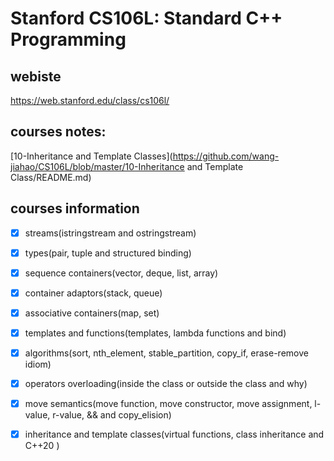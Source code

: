 # Stanford CS106L: Standard C++ Programming

## webiste

https://web.stanford.edu/class/cs106l/

## courses notes:

[10-Inheritance and Template Classes](https://github.com/wang-jiahao/CS106L/blob/master/10-Inheritance and Template Class/README.md)

## courses information

- [x] streams(istringstream and ostringstream)

- [x] types(pair, tuple and structured binding)
- [x] sequence containers(vector, deque, list, array)
- [x] container adaptors(stack, queue)
- [x] associative containers(map, set)
- [x] templates and functions(templates, lambda functions and bind)
- [x] algorithms(sort, nth_element, stable_partition, copy_if, erase-remove idiom)
- [x] operators overloading(inside the class or outside the class and why)
- [x] move semantics(move function, move constructor, move assignment, l-value, r-value, && and copy_elision)
- [x] inheritance and template classes(virtual functions, class inheritance and C++20 <concepts>)